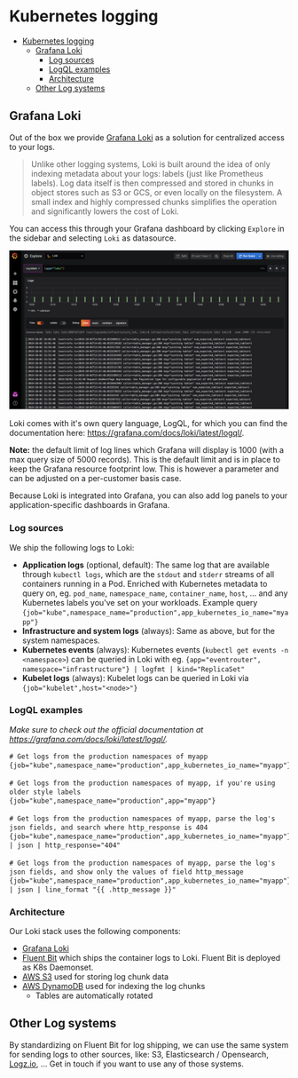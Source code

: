 # Kubernetes logging

- [Kubernetes logging](#kubernetes-logging)
  - [Grafana Loki](#grafana-loki)
    - [Log sources](#log-sources)
    - [LogQL examples](#logql-examples)
    - [Architecture](#architecture)
  - [Other Log systems](#other-log-systems)

## Grafana Loki

Out of the box we provide [Grafana Loki](https://grafana.com/oss/loki) as a solution for centralized access to your logs.

> Unlike other logging systems, Loki is built around the idea of only indexing metadata about your logs: labels (just like Prometheus labels). Log data itself is then compressed and stored in chunks in object stores such as S3 or GCS, or even locally on the filesystem. A small index and highly compressed chunks simplifies the operation and significantly lowers the cost of Loki.

You can access this through your Grafana dashboard by clicking `Explore` in the sidebar and selecting `Loki` as datasource.

![Grafana Loki](images/grafana_loki.png "Grafana Loki")

Loki comes with it's own query language, LogQL, for which you can find the documentation here: <https://grafana.com/docs/loki/latest/logql/>.

**Note:** the default limit of log lines which Grafana will display is 1000 (with a max query size of 5000 records). This is the default limit and is in place to keep the Grafana resource footprint low. This is however a parameter and can be adjusted on a per-customer basis case.

Because Loki is integrated into Grafana, you can also add log panels to your application-specific dashboards in Grafana.

### Log sources

We ship the following logs to Loki:

- **Application logs** (optional, default): The same log that are available through `kubectl logs`, which are the `stdout` and `stderr` streams of all containers running in a Pod. Enriched with Kubernetes metadata to query on, eg. `pod_name`, `namespace_name`, `container_name`, `host`, ... and any Kubernetes labels you've set on your workloads. Example query `{job="kube",namespace_name="production",app_kubernetes_io_name="myapp"}`
- **Infrastructure and system logs** (always): Same as above, but for the system namespaces.
- **Kubernetes events** (always): Kubernetes events (`kubectl get events -n <namespace>`) can be queried in Loki with eg. `{app="eventrouter", namespace="infrastructure"} | logfmt | kind="ReplicaSet"`
- **Kubelet logs** (always): Kubelet logs can be queried in Loki via `{job="kubelet",host="<node>"}`

### LogQL examples

*Make sure to check out the official documentation at <https://grafana.com/docs/loki/latest/logql/>.*

```logql
# Get logs from the production namespaces of myapp
{job="kube",namespace_name="production",app_kubernetes_io_name="myapp"}

# Get logs from the production namespaces of myapp, if you're using older style labels
{job="kube",namespace_name="production",app="myapp"}

# Get logs from the production namespaces of myapp, parse the log's json fields, and search where http_response is 404 
{job="kube",namespace_name="production",app_kubernetes_io_name="myapp"} | json | http_response="404"

# Get logs from the production namespaces of myapp, parse the log's json fields, and show only the values of field http_message
{job="kube",namespace_name="production",app_kubernetes_io_name="myapp"} | json | line_format "{{ .http_message }}"
```

### Architecture

Our Loki stack uses the following components:

- [Grafana Loki](https://grafana.com/docs/loki/latest/)
- [Fluent Bit](https://docs.fluentbit.io/manual/) which ships the container logs to Loki. Fluent Bit is deployed as K8s Daemonset.
- [AWS S3](https://aws.amazon.com/s3/) used for storing log chunk data
- [AWS DynamoDB](https://aws.amazon.com/dynamodb/) used for indexing the log chunks
  - Tables are automatically rotated

## Other Log systems

By standardizing on Fluent Bit for log shipping, we can use the same system for sending logs to other sources, like: S3, Elasticsearch / Opensearch, [Logz.io](https://logz.io/), ... Get in touch if you want to use any of those systems.
